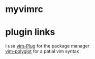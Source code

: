 # myvimrc


# plugin links
I use [vim-Plug](https://github.com/junegunn/vim-plug) for the package manager  
[vim-polyglot](https://github.com/sheerun/vim-polyglot) for a patial vim syntax 
